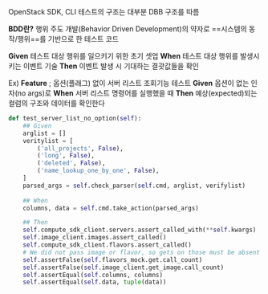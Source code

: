 OpenStack SDK, CLI 테스트의 구조는 대부분 DBB 구조를 따름

**BDD란?**
행위 주도 개발(Behavior Driven Development)의 약자로
==시스템의 동작/행위==를 기반으로 한 테스트 코드

**Given**
	테스트 대상 행위를 일으키기 위한 초기 셋업
**When**
	테스트 대상 행위를 발생시키는 이벤트 기술
**Then**
	이벤트 발생 시 기대하는 결괏값들을 확인

Ex) **Feature** ; 옵션(플래그) 없이 서버 리스트 조회기능 테스트
**Given**
	옵션이 없는 인자(no args)로
**When**
	서버 리스트 명령어를 실행했을 때
**Then**
	예상(expected)되는 컬럼의 구조와 데이터를 확인한다
```python
def test_server_list_no_option(self):
	## Given
	arglist = []
	veritylist = [
		('all_projects', False),
		('long', False),
		('deleted', False),
		('name_lookup_one_by_one', False),
	]
	parsed_args = self.check_parser(self.cmd, arglist, verifylist)
	
	## When
	columns, data = self.cmd.take_action(parsed_args)

	## Then
	self.compute_sdk_client.servers.assert_called_with(**self.kwargs)
	self.image_client.images.assert_called()
	self.compute_sdk_client.flavors.assert_called()
	# We did not pass image or flavor, so gets on those must be absent
	self.assertFalse(self.flavors_mock.get.call_count)
	self.assertFalse(self.image_client.get_image.call_count)
	self.assertEqual(self.columns, columns)
	self.assertEqual(self.data, tuple(data))
```